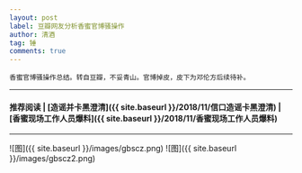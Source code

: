 ```yaml
---
layout: post
label: 豆瓣网友分析香蜜官博骚操作
author: 清酒
tag: 锤
comments: true
---
```


    香蜜官博骚操作总结。转自豆瓣，不妥青山。官博掉皮，皮下为邓伦方后续待补。

---

#### 推荐阅读 \| [造谣并卡黑澄清]({{ site.baseurl }}/2018/11/信口造谣卡黑澄清) \| [香蜜现场工作人员爆料]({{ site.baseurl }}/2018/11/香蜜现场工作人员爆料) 

---


<a name="dxjjb"></a>


![图]({{ site.baseurl }}/images/gbscz.png)
![图]({{ site.baseurl }}/images/gbscz2.png)

